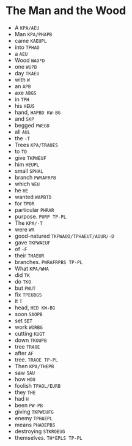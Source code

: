 # The Man and the Wood

* A `KPA/AEU`
* Man `KPA/PHAPB`
* came `KAEUPL`
* into `TPHAO`
* a `AEU`
* Wood `WAO*D`
* one `WUPB`
* day `TKAEU`
* with `W`
* an `APB`
* axe `ABGS`
* in `TPH`
* his `HEUS`
* hand, `HAPBD KW-BG`
* and `SKP`
* begged `PWEGD`
* all `AUL`
* the `-T`
* Trees `KPA/TRAOES`
* to `TO`
* give `TKPWEUF`
* him `HEUPL`
* small `SPHAL`
* branch `PWRAFRPB`
* which `WEU`
* he `HE`
* wanted `WAPBTD`
* for `TPOR`
* particular `PHRAR`
* purpose. `PURP TP-PL`
* The `KPA/-T`
* were `WR`
* good-natured `TKPWAOD/TPHAEUT/AOUR/-D`
* gave `TKPWAEUF`
* of `-F`
* their `THAEUR`
* branches. `PWRAFRPBS TP-PL`
* What `KPA/WHA`
* did `TK`
* do `TKO`
* but `PWUT`
* fix `TPEUBGS`
* it `T`
* head, `HED KW-BG`
* soon `SAOPB`
* set `SET`
* work `WORBG`
* cutting `KUGT`
* down `TKOUPB`
* tree `TRAOE`
* after `AF`
* tree. `TRAOE TP-PL`
* Then `KPA/THEPB`
* saw `SAU`
* how `HOU`
* foolish `TPAOL/EURB`
* they `THE`
* had `H`
* been `PW-PB`
* giving `TKPWEUFG`
* enemy `TPHAEPL`
* means `PHAOEPBS`
* destroying `STKROEUG`
* themselves. `TH*EPLS TP-PL`
